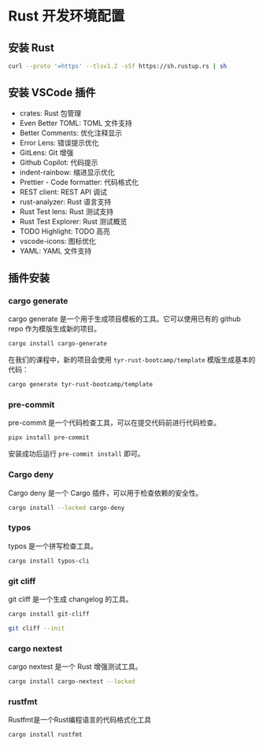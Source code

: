 # Rust 开发环境配置

## 安装 Rust

```bash
curl --proto '=https' --tlsv1.2 -sSf https://sh.rustup.rs | sh
```

## 安装 VSCode 插件

- crates: Rust 包管理
- Even Better TOML: TOML 文件支持
- Better Comments: 优化注释显示
- Error Lens: 错误提示优化
- GitLens: Git 增强
- Github Copilot: 代码提示
- indent-rainbow: 缩进显示优化
- Prettier - Code formatter: 代码格式化
- REST client: REST API 调试
- rust-analyzer: Rust 语言支持
- Rust Test lens: Rust 测试支持
- Rust Test Explorer: Rust 测试概览
- TODO Highlight: TODO 高亮
- vscode-icons: 图标优化
- YAML: YAML 文件支持

## 插件安装

### cargo generate

cargo generate 是一个用于生成项目模板的工具。它可以使用已有的 github repo 作为模版生成新的项目。

```bash
cargo install cargo-generate
```

在我们的课程中，新的项目会使用 `tyr-rust-bootcamp/template` 模版生成基本的代码：

```bash
cargo generate tyr-rust-bootcamp/template
```

### pre-commit

pre-commit 是一个代码检查工具，可以在提交代码前进行代码检查。

```bash
pipx install pre-commit
```

安装成功后运行 `pre-commit install` 即可。

### Cargo deny

Cargo deny 是一个 Cargo 插件，可以用于检查依赖的安全性。

```bash
cargo install --locked cargo-deny
```

### typos

typos 是一个拼写检查工具。

```bash
cargo install typos-cli
```

### git cliff

git cliff 是一个生成 changelog 的工具。

```bash
cargo install git-cliff

git cliff --init
```

### cargo nextest

cargo nextest 是一个 Rust 增强测试工具。

```bash
cargo install cargo-nextest --locked
```

### rustfmt

Rustfmt是一个Rust编程语言的代码格式化工具

```bash
cargo install rustfmt
```
